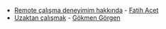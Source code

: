 - [Remote çalışma deneyimim hakkında](http://fatihacet.com/remote-calisma-deneyimi/) - [Fatih Acet](https://twitter.com/fatihacet)
- [Uzaktan çalışmak](https://medium.com/turkce/uzaktan-%C3%A7al%C4%B1%C5%9Fmak-e827e6e54360#.4foiq6cnn) - [Gökmen Görgen](https://twitter.com/gokmengorgen)
